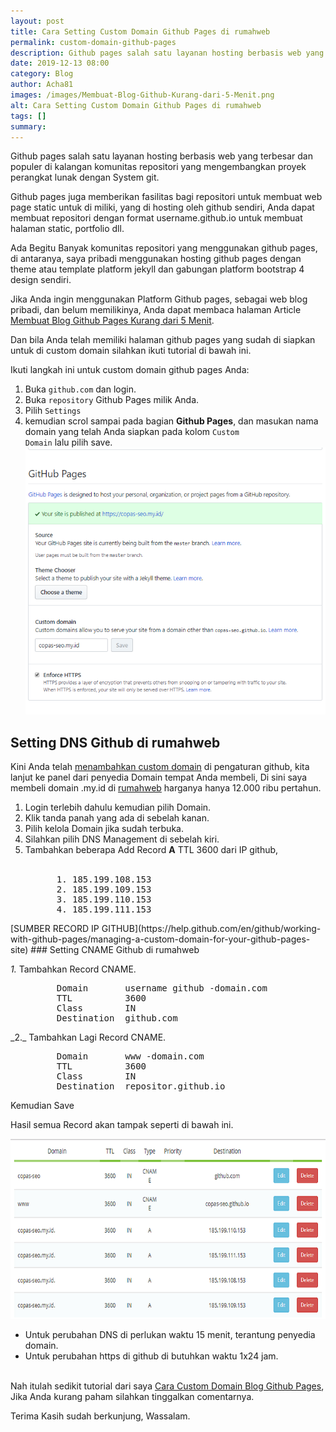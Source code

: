 ```yaml
---
layout: post
title: Cara Setting Custom Domain Github Pages di rumahweb
permalink: custom-domain-github-pages
description: Github pages salah satu layanan hosting berbasis web yang terbesar dan populer di kalangan komunitas repositori yang mengembangkan proyek perangkat lunak dengan...
date: 2019-12-13 08:00
category: Blog
author: Acha81
images: /images/Membuat-Blog-Github-Kurang-dari-5-Menit.png
alt: Cara Setting Custom Domain Github Pages di rumahweb
tags: []
summary: 
---
```

Github pages salah satu layanan hosting berbasis web yang terbesar dan populer di kalangan komunitas repositori yang mengembangkan proyek perangkat lunak dengan System git.

Github pages juga memberikan fasilitas bagi repositori untuk membuat web page static untuk di miliki, yang di hosting oleh github sendiri, Anda dapat membuat repositori dengan format username.github.io untuk membuat halaman static, portfolio dll.

Ada Begitu Banyak komunitas repositori yang menggunakan github pages, di antaranya, saya pribadi menggunakan hosting github pages dengan theme atau template platform jekyll dan gabungan platform bootstrap 4 design sendiri.

Jika Anda ingin menggunakan Platform Github pages, sebagai web blog pribadi, dan belum memilikinya, Anda dapat membaca halaman Article [Membuat Blog Github Pages Kurang dari 5 Menit](membuat-blog-github-kurang-dari-5-menit). 

Dan bila Anda telah memiliki halaman github pages yang sudah di siapkan untuk di custom domain silahkan ikuti tutorial di bawah ini.

Ikuti langkah ini untuk custom domain github pages Anda:

1. Buka
<code>github.com</code>
dan login.
2. Buka
<code>repository</code>
Github Pages milik Anda.
3. Pilih
<code>Settings</code>
4. kemudian scrol sampai pada bagian **Github Pages**, dan masukan nama domain yang telah Anda siapkan pada kolom
<code>Custom Domain</code>
lalu pilih save.
![custom-domain-github-pages](/images/custom-domain-github-pages.png)

## Setting DNS Github di rumahweb
Kini Anda telah [menambahkan custom domain](custom-domain-github-pages) di pengaturan github, kita lanjut ke panel dari penyedia Domain tempat Anda membeli, Di sini saya membeli domain .my.id di [rumahweb](rumahweb.com) harganya hanya 12.000 ribu pertahun.

1. Login terlebih dahulu kemudian pilih Domain.
2. Klik tanda panah yang ada di sebelah kanan. 
3. Pilih kelola Domain jika sudah terbuka. 
4. Silahkan pilih DNS Management di sebelah kiri.
5. Tambahkan beberapa Add Record **A** TTL 3600 dari IP github,
<br><br>
<figure class="highlight">
    <pre>
    <span class="nt">1. 185.199.108.153</span>
    <span class="nt">2. 185.199.109.153</span>
    <span class="nt">3. 185.199.110.153</span>
    <span class="nt">4. 185.199.111.153</span>
</pre>
</figure>
[SUMBER RECORD IP GITHUB](https://help.github.com/en/github/working-with-github-pages/managing-a-custom-domain-for-your-github-pages-site)
### Setting CNAME Github di rumahweb

_1._ Tambahkan Record CNAME.
<br>
<figure class="highlight">
    <pre>
    <span class="cp">Domain</span> <span class="s">      username github</span> -<span class="nt">domain.com</span>
    <span class="cp">TTL</span> <span class="s">         3600</span>
    <span class="cp">Class</span> <span class="s">       IN</span>
    <span class="cp">Destination</span> <span class="s"> github.com</span>
</pre>
</figure>
_2._ Tambahkan Lagi Record CNAME.
<br>
<figure class="highlight">
    <pre>
    <span class="cp">Domain</span> <span class="s">      www</span> -<span class="nt">domain.com</span>
    <span class="cp">TTL</span> <span class="s">         3600</span>
    <span class="cp">Class</span> <span class="s">       IN</span>
    <span class="cp">Destination</span> <span class="s"> repositor.github.io</span>
</pre>
</figure>
Kemudian Save

Hasil semua Record akan tampak seperti di bawah ini.

![Setting-CNAME-Domain-Github-Pages](/images/Setting-CNAME-Domain-Github-Pages.png)

* Untuk  perubahan DNS di perlukan waktu 15 menit, terantung penyedia domain.
* Untuk  perubahan https di github di butuhkan waktu 1x24 jam.
<br><br>

Nah itulah sedikit tutorial dari saya [Cara Custom Domain Blog Github Pages](custom-domain-github-pages),
Jika Anda kurang paham silahkan tinggalkan comentarnya.

Terima Kasih sudah berkunjung, Wassalam.
